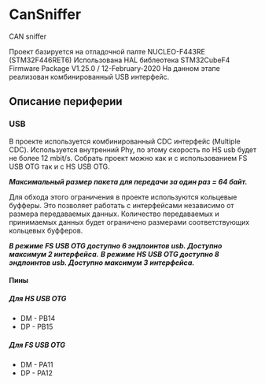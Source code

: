 # CanSniffer
CAN sniffer

Проект базируется на отладочной палте NUCLEO-F443RE (STM32F446RET6)
Использована HAL библеотека STM32CubeF4 Firmware Package V1.25.0 / 12-February-2020
На данном этапе реализован комбинированный USB интерфейс.

## Описание периферии
### USB

В проекте используется комбинированный CDC интерфейс (Multiple CDC).
Используется внутренний Phy, по этому скорость по HS usb будет не более 12 mbit/s.
Собрать проект можно как и c использованием FS USB OTG так и с HS USB OTG.

***Максимальный размер пакета для передачи за один раз = 64 байт.***

Для обхода этого ограничения в проекте используются кольцевые буфферы.
Это позволяет работать с интерфейсами независимо от размера передаваемых данных.
Количество передаваемых и принимаемых данных будет ограничено размерами соответствующих кольцевых буфферов.

***В режиме FS USB OTG доступно 6 эндпоинтов usb. Доступно максимум 2 интерфейса.***
***В режиме HS USB OTG доступно 8 эндпоинтов usb. Доступно максимум 3 интерфейса.***

#### Пины
##### Для HS USB OTG
- DM - PB14
- DP - PB15
##### Для FS USB OTG
- DM - PA11
- DP - PA12
